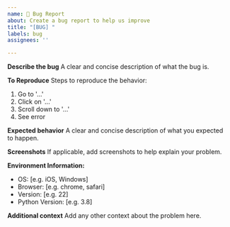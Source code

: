 ```yaml
---
name: 🐛 Bug Report
about: Create a bug report to help us improve
title: "[BUG] "
labels: bug
assignees: ''

---
```


**Describe the bug**
A clear and concise description of what the bug is.

**To Reproduce**
Steps to reproduce the behavior:
1. Go to '...'
2. Click on '...'
3. Scroll down to '...'
4. See error

**Expected behavior**
A clear and concise description of what you expected to happen.

**Screenshots**
If applicable, add screenshots to help explain your problem.

**Environment Information:**
 - OS: [e.g. iOS, Windows]
 - Browser: [e.g. chrome, safari]
 - Version: [e.g. 22]
 - Python Version: [e.g. 3.8]

**Additional context**
Add any other context about the problem here.